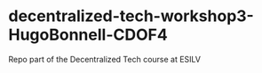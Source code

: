 # decentralized-tech-workshop3-HugoBonnell-CDOF4
Repo part of the Decentralized Tech course at ESILV
